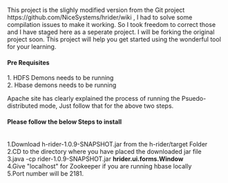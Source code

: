 <p>
This project is the slighly modified version from the Git project 
https://github.com/NiceSystems/hrider/wiki  , I had to solve some compilation issues to make it working.
So I took freedom to correct those and I have staged here as a seperate project. I will be forking the original project soon.
This project will help you get started using the wonderful tool for your learning.
</p>

<p>
<h4>Pre Requisites</h4>
1. HDFS Demons needs to be running<br>
2. Hbase demons needs to be running<br>
<p>
Apache site has clearly explained the process of running the Psuedo-distributed mode, Just follow that for the
above two steps.
</p>

<h4>Please follow the below Steps to install </h4>
<p>
<br>
1.Download h-rider-1.0.9-SNAPSHOT.jar from the h-rider/target Folder<br>
2.CD to the directory where you have placed the downloaded jar file<br>
3.java -cp rider-1.0.9-SNAPSHOT.jar <b>hrider.ui.forms.Window</b><br>
4.Give "localhost" for Zookeeper if you are running hbase locally<br>
5.Port number will be  2181.
</p>
</p>
